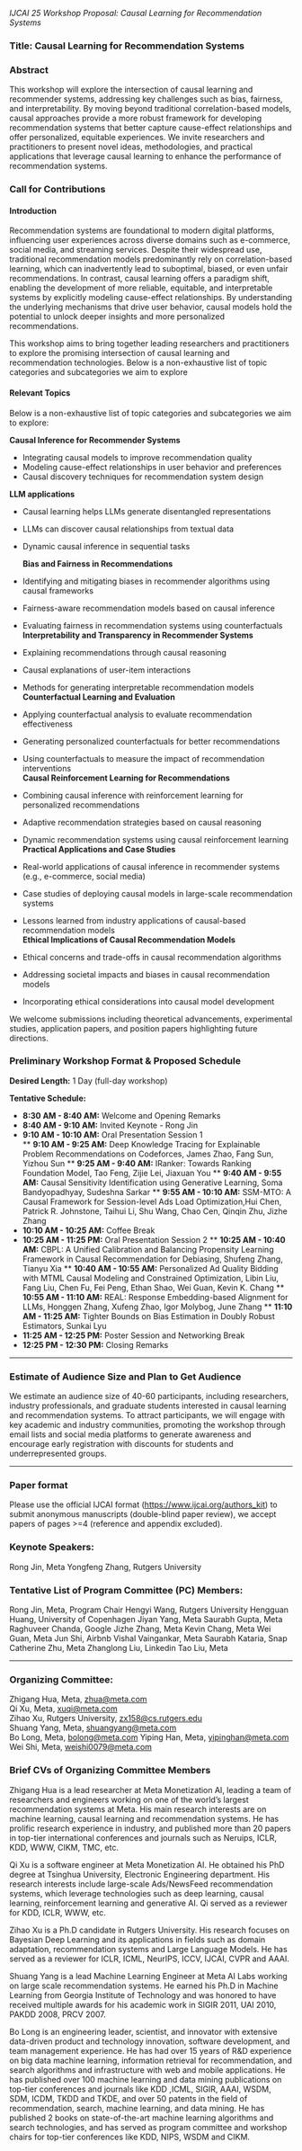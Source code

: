 *IJCAI 25 Workshop Proposal: Causal Learning for Recommendation Systems*

### **Title: Causal Learning for Recommendation Systems**

### **Abstract**

This workshop will explore the intersection of causal learning and recommender systems, addressing key challenges such as bias, fairness, and interpretability. By moving beyond traditional correlation-based models, causal approaches provide a more robust framework for developing recommendation systems that better capture cause-effect relationships and offer personalized, equitable experiences. We invite researchers and practitioners to present novel ideas, methodologies, and practical applications that leverage causal learning to enhance the performance of recommendation systems.

### **Call for Contributions**

#### Introduction 

Recommendation systems are foundational to modern digital platforms, influencing user experiences across diverse domains such as e-commerce, social media, and streaming services. Despite their widespread use, traditional recommendation models predominantly rely on correlation-based learning, which can inadvertently lead to suboptimal, biased, or even unfair recommendations. In contrast, causal learning offers a paradigm shift, enabling the development of more reliable, equitable, and interpretable systems by explicitly modeling cause-effect relationships. By understanding the underlying mechanisms that drive user behavior, causal models hold the potential to unlock deeper insights and more personalized recommendations.

This workshop aims to bring together leading researchers and practitioners to explore the promising intersection of causal learning and recommendation technologies. Below is a non-exhaustive list of topic categories and subcategories we aim to explore

#### Relevant Topics

Below is a non-exhaustive list of topic categories and subcategories we aim to explore:

**Causal Inference for Recommender Systems**

* Integrating causal models to improve recommendation quality  
* Modeling cause-effect relationships in user behavior and preferences  
* Causal discovery techniques for recommendation system design  

**LLM applications**
* Causal learning helps LLMs generate disentangled representations
* LLMs can discover causal relationships from textual data
* Dynamic causal inference in sequential tasks

  **Bias and Fairness in Recommendations**  
* Identifying and mitigating biases in recommender algorithms using causal frameworks  
* Fairness-aware recommendation models based on causal inference  
* Evaluating fairness in recommendation systems using counterfactuals  
  **Interpretability and Transparency in Recommender Systems**  
* Explaining recommendations through causal reasoning  
* Causal explanations of user-item interactions  
* Methods for generating interpretable recommendation models  
  **Counterfactual Learning and Evaluation**  
* Applying counterfactual analysis to evaluate recommendation effectiveness  
* Generating personalized counterfactuals for better recommendations  
* Using counterfactuals to measure the impact of recommendation interventions  
  **Causal Reinforcement Learning for Recommendations**  
* Combining causal inference with reinforcement learning for personalized recommendations  
* Adaptive recommendation strategies based on causal reasoning  
* Dynamic recommendation systems using causal reinforcement learning  
  **Practical Applications and Case Studies**  
* Real-world applications of causal inference in recommender systems (e.g., e-commerce, social media)  
* Case studies of deploying causal models in large-scale recommendation systems  
* Lessons learned from industry applications of causal-based recommendation models  
  **Ethical Implications of Causal Recommendation Models**  
* Ethical concerns and trade-offs in causal recommendation algorithms  
* Addressing societal impacts and biases in causal recommendation models  
* Incorporating ethical considerations into causal model development

We welcome submissions including theoretical advancements, experimental studies, application papers, and position papers highlighting future directions.

### **Preliminary Workshop Format & Proposed Schedule**

**Desired Length:** 1 Day (full-day workshop)

**Tentative Schedule:**

* **8:30 AM \- 8:40 AM:** Welcome and Opening Remarks  
* **8:40 AM \- 9:10 AM:** Invited Keynote - Rong Jin
* **9:10 AM \- 10:10 AM:** Oral Presentation Session 1  
**  **9:10 AM \- 9:25 AM:** Deep Knowledge Tracing for Explainable Problem Recommendations on Codeforces, James Zhao, Fang Sun, Yizhou Sun
**  **9:25 AM \- 9:40 AM:** IRanker: Towards Ranking Foundation Model, Tao Feng, Zijie Lei, Jiaxuan You 
**  **9:40 AM \- 9:55 AM:** Causal Sensitivity Identification using Generative Learning, Soma Bandyopadhyay, Sudeshna Sarkar 
**  **9:55 AM \- 10:10 AM:** SSM-MTO: A Causal Framework for Session-level Ads Load Optimization,Hui Chen, Patrick R. Johnstone, Taihui Li, Shu Wang, Chao Cen, Qinqin Zhu, Jizhe Zhang 
* **10:10 AM \- 10:25 AM:** Coffee Break  
* **10:25 AM \- 11:25 PM:** Oral Presentation Session 2 
** **10:25 AM \- 10:40 AM:** CBPL: A Unified Calibration and Balancing Propensity Learning Framework in Causal Recommendation for Debiasing, Shufeng Zhang, Tianyu Xia 
** **10:40 AM \- 10:55 AM:** Personalized Ad Quality Bidding with MTML Causal Modeling and Constrained Optimization, Libin Liu, Fang Liu, Chen Fu, Fei Peng, Ethan Shao, Wei Guan, Kevin K. Chang 
** **10:55 AM \- 11:10 AM:** REAL: Response Embedding-based Alignment for LLMs, Honggen Zhang, Xufeng Zhao, Igor Molybog, June Zhang 
** **11:10 AM \- 11:25 AM:** Tighter Bounds on Bias Estimation in Doubly Robust Estimators, Sunkai Lyu 
* **11:25 AM \- 12:25 PM:** Poster Session and Networking Break
* **12:25 PM \- 12:30 PM:** Closing Remarks

---

### **Estimate of Audience Size and Plan to Get Audience**

We estimate an audience size of 40-60 participants, including researchers, industry professionals, and graduate students interested in causal learning and recommendation systems. To attract participants, we will engage with key academic and industry communities, promoting the workshop through email lists and social media platforms to generate awareness and encourage early registration with discounts for students and underrepresented groups.

---

### **Paper format**
 Please use the official IJCAI format (https://www.ijcai.org/authors_kit) to submit anonymous manuscripts (double-blind paper review), we accept papers of pages >=4 (reference and appendix excluded).



### **Keynote Speakers:**

Rong Jin, Meta
Yongfeng Zhang, Rutgers University

### **Tentative List of Program Committee (PC) Members:**

Rong Jin, Meta, Program Chair
Hengyi Wang, Rutgers University
Hengguan Huang, University of Copenhagen
Jiyan Yang, Meta
Saurabh Gupta, Meta
Raghuveer Chanda, Google
Jizhe Zhang, Meta
Kevin Chang, Meta
Wei Guan, Meta
Jun Shi, Airbnb
Vishal Vaingankar, Meta
Saurabh Kataria, Snap
Catherine Zhu, Meta
Zhanglong Liu, Linkedin
Tao Liu, Meta


---

### **Organizing Committee:**

Zhigang Hua, Meta, zhua@meta.com  
Qi Xu, Meta, xuqi@meta.com  
Zihao Xu, Rutgers University, zx158@cs.rutgers.edu  
Shuang Yang, Meta, shuangyang@meta.com  
Bo Long, Meta, bolong@meta.com
Yiping Han, Meta, yipinghan@meta.com 
Wei Shi, Meta, weishi0079@meta.com 

### **Brief CVs of Organizing Committee Members**

Zhigang Hua is a lead researcher at Meta Monetization AI, leading a team of researchers and engineers working on one of the world’s largest recommendation systems at Meta. His main research interests are on machine learning, causal learning and recommendation systems. He has prolific research experience in industry, and published more than 20 papers in top-tier international conferences and journals such as Neruips, ICLR, KDD, WWW, CIKM, TMC, etc.

Qi Xu is a software engineer at Meta Monetization AI. He obtained his PhD degree at Tsinghua University, Electronic Engineering department. His research interests include large-scale Ads/NewsFeed recommendation systems, which leverage technologies such as deep learning, causal learning, reinforcement learning and generative AI. Qi served as a reviewer for KDD, ICLR, WWW, etc.

Zihao Xu is a Ph.D candidate in Rutgers University. His research focuses on Bayesian Deep Learning and its applications in fields such as domain adaptation, recommendation systems and Large Language Models. He has served as a reviewer for ICLR, ICML, NeurIPS, ICCV, IJCAI, CVPR and AAAI.

Shuang Yang is a lead Machine Learning Engineer at Meta AI Labs working on large scale recommendation systems. He earned his Ph.D in Machine Learning from Georgia Institute of Technology and was honored to have received multiple awards for his academic work in SIGIR 2011, UAI 2010, PAKDD 2008, PRCV 2007\.

Bo Long is an engineering leader, scientist, and innovator with extensive data-driven product and technology innovation, software development, and team management experience. He has had  over 15 years of R\&D experience on big data machine learning, information retrieval for recommendation, and search algorithms and infrastructure with web and mobile applications. He has published over 100 machine learning and data mining publications on top-tier conferences and journals like KDD ,ICML, SIGIR, AAAI, WSDM, SDM, ICDM, TKDD and TKDE, and over 50 patents in the field of recommendation, search, machine learning, and data mining. He has published 2 books on state-of-the-art machine learning algorithms and search technologies, and has served as program committee and workshop chairs for top-tier conferences like KDD, NIPS, WSDM and CIKM.

